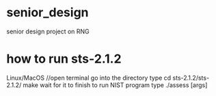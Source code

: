 # senior_design
senior design project on RNG
# how to run sts-2.1.2
Linux/MacOS
//open terminal
go into the directory
type
cd sts-2.1.2/sts-2.1.2/
make
wait for it to finish
to run NIST program type
./assess [args]
